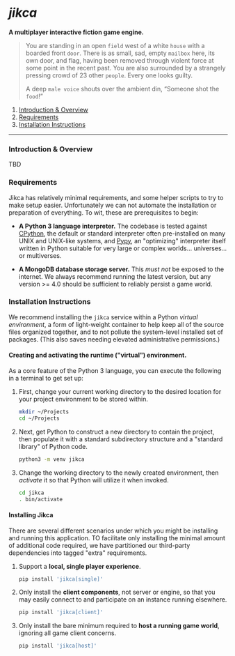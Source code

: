 # _**jikca**_

**A multiplayer interactive fiction game engine.**

> You are standing in an open `field` west of a white `house` with a boarded front `door`. There is as small, sad, empty `mailbox` here, its own door, and flag, having been removed through violent force at some point in the recent past. You are also surrounded by a strangely pressing crowd of 23 other `people`. Every one looks guilty.
>
> A deep `male voice` shouts over the ambient din, “Someone shot the `food`!”

1. [Introduction & Overview](#introduction--overview)
2. [Requirements](#requirements)
3. [Installation Instructions](#installation-instructions)

---

### Introduction & Overview

TBD


### Requirements

Jikca has relatively minimal requirements, and some helper scripts to try to make setup easier. Unfortunately we can not automate the installation or preparation of everything. To wit, these are prerequisites to begin:

* **A Python 3 language interpreter.** The codebase is tested against [CPython](https://www.python.org/), the default or standard interpreter often pre-installed on many UNIX and UNIX-like systems, and [Pypy](https://pypy.org), an "optimizing" interpreter itself written in Python suitable for very large or complex worlds… universes… or multiverses.

* **A MongoDB database storage server.** This _must not_ be exposed to the internet. We always recommend running the latest version, but any version >= 4.0 should be sufficient to reliably persist a game world.


### Installation Instructions

We recommend installing the `jikca` service within a Python _virtual environment_, a form of light-weight container to help keep all of the source files organized together, and to not pollute the system-level installed set of packages.  (This also saves needing elevated administrative permissions.)

#### Creating and activating the runtime ("virtual") environment.

As a core feature of the Python 3 language, you can execute the following in a terminal to get set up:

1. First, change your current working directory to the desired location for your project environment to be stored within.
   
   ```sh
   mkdir ~/Projects
   cd ~/Projects
   ```  

2. Next, get Python to construct a new directory to contain the project, then populate it with a standard subdirectory structure and a "standard library" of Python code.
   
   ```sh
   python3 -m venv jikca
   ```

3. Change the working directory to the newly created environment, then _activate_ it so that Python will utilize it when invoked.
   
   ```sh
   cd jikca
   . bin/activate
   ```

#### Installing Jikca

There are several different scenarios under which you might be installing and running this application. TO facilitate only installing the minimal amount of additional code required, we have partitioned our third-party dependencies into tagged "extra" requirements.

1. Support a **local, single player experience**.
   
   ```sh
   pip install 'jikca[single]'
   ```

2. Only install the **client components**, not server or engine, so that you may easily connect to and participate on an instance running elsewhere.
   
   ```sh
   pip install 'jikca[client]'
   ```

3. Only install the bare minimum required to **host a running game world**, ignoring all game client concerns.
   
   ```sh
   pip install 'jikca[host]'
   ```
